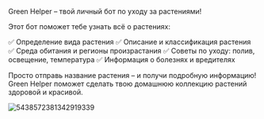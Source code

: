Green Helper – твой личный бот по уходу за растениями!

Этот бот поможет тебе узнать всё о растениях:

✅ Определение вида растения 
✅ Описание и классификация растения
✅ Среда обитания и регионы произрастания
✅ Советы по уходу: полив, освещение, температура
✅ Информация о болезнях и вредителях

Просто отправь название растения – и получи подробную информацию! Green Helper поможет сделать твою домашнюю коллекцию растений здоровой и красивой.


![5438572381342919339](https://github.com/user-attachments/assets/dba25580-9784-490b-ac92-febf068f477b)
